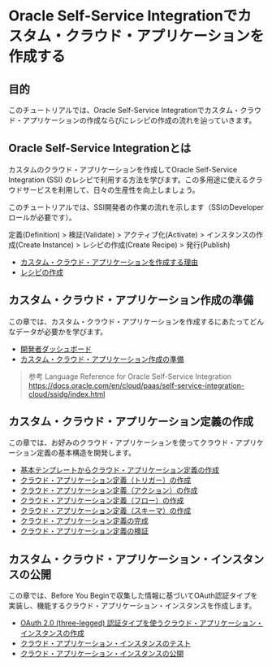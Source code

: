 # Oracle Self-Service Integrationでカスタム・クラウド・アプリケーションを作成する

## 目的

このチュートリアルでは、Oracle Self-Service Integrationでカスタム・クラウド・アプリケーションの作成ならびにレシピの作成の流れを辿っていきます。

## Oracle Self-Service Integrationとは

カスタムのクラウド・アプリケーションを作成してOracle Self-Service Integration (SSI) のレシピで利用する方法を学びます。この多用途に使えるクラウドサービスを利用して、日々の生産性を向上しましょう。

このチュートリアルでは、SSI開発者の作業の流れを示します（SSIのDeveloperロールが必要です）。

定義(Definition) > 検証(Validate) > アクティブ化(Activate) > インスタンスの作成(Create Instance) > レシピの作成(Create Recipe) > 発行(Publish)

- [カスタム・クラウド・アプリケーションを作成する理由](CustomCloudApp_1_1.md)
- [レシピの作成](CustomCloudApp_1_2.md)

## カスタム・クラウド・アプリケーション作成の準備

この章では、カスタム・クラウド・アプリケーションを作成するにあたってどんなデータが必要かを学びます。

- [開発者ダッシュボード](CustomCloudApp_2_1.md)
- [カスタム・クラウド・アプリケーション作成の準備](CustomCloudApp_2_2.md)

> 参考
> Language Reference for Oracle Self-Service Integration<br/>https://docs.oracle.com/en/cloud/paas/self-service-integration-cloud/ssidg/index.html

## カスタム・クラウド・アプリケーション定義の作成

この章では、お好みのクラウド・アプリケーションを使ってクラウド・アプリケーション定義の基本構造を開発します。

- [基本テンプレートからクラウド・アプリケーション定義の作成](CustomCloudApp_3_1.md)
- [クラウド・アプリケーション定義（トリガー）の作成](CustomCloudApp_3_2.md)
- [クラウド・アプリケーション定義（アクション）の作成](CustomCloudApp_3_3.md)
- [クラウド・アプリケーション定義（フロー）の作成](CustomCloudApp_3_4.md)
- [クラウド・アプリケーション定義（スキーマ）の作成](CustomCloudApp_3_5.md)
- [クラウド・アプリケーション定義の完成](CustomCloudApp_3_6.md)
- [クラウド・アプリケーション定義の検証](CustomCloudApp_3_7.md)

## カスタム・クラウド・アプリケーション・インスタンスの公開

この章では、Before You Beginで収集した情報に基づいてOAuth認証タイプを実装し、機能するクラウド・アプリケーション・インスタンスを作成します。

- [OAuth 2.0 (three-legged) 認証タイプを使うクラウド・アプリケーション・インスタンスの作成](CustomCloudApp_4_1.md)
- [クラウド・アプリケーション・インスタンスのテスト](CustomCloudApp_4_2.md)
- [クラウド・アプリケーション・インスタンスの公開](CustomCloudApp_4_3.md)

